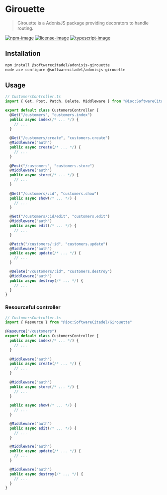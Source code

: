 # Girouette

> Girouette is a AdonisJS package providing decorators to handle routing.

[![npm-image]][npm-url] [![license-image]][license-url] [![typescript-image]][typescript-url]

## Installation

```bash
npm install @softwarecitadel/adonisjs-girouette
node ace configure @softwarecitadel/adonisjs-girouette
```

## Usage

```typescript
// CustomersController.ts
import { Get, Post, Patch, Delete, Middleware } from "@ioc:SoftwareCitadel/Girouette"

export default class CustomersController {
  @Get("/customers", "customers.index")
  public async index(/* ... */) {
    // ...
  }
  
  @Get("/customers/create", "customers.create")
  @Middleware("auth")
  public async create(/* ... */) {
    // ...
  }
  
  @Post("/customers", "customers.store")
  @Middleware("auth")
  public async store(/* ... */) {
    // ...
  }
  
  @Get("/customers/:id", "customers.show")
  public async show(/* ... */) {
    // ...
  }

  @Get("/customers/:id/edit", "customers.edit")
  @Middleware("auth")
  public async edit(/* ... */) {
    // ...
  }

  @Patch("/customers/:id", "customers.update")
  @Middleware("auth")
  public async update(/* ... */) {
    // ...
  }

  @Delete("/customers/:id", "customers.destroy")
  @Middleware("auth")
  public async destroy(/* ... */) {
    // ...
  }
}
```

### Resourceful controller

```typescript
// CustomersController.ts
import { Resource } from "@ioc:SoftwareCitadel/Girouette"

@Resource("/customers")
export default class CustomersController {
  public async index(/* ... */) {
    // ...
  }
  
  @Middleware("auth")
  public async create(/* ... */) {
    // ...
  }
  
  @Middleware("auth")
  public async store(/* ... */) {
    // ...
  }
  
  public async show(/* ... */) {
    // ...
  }

  @Middleware("auth")
  public async edit(/* ... */) {
    // ...
  }

  @Middleware("auth")
  public async update(/* ... */) {
    // ...
  }

  @Middleware("auth")
  public async destroy(/* ... */) {
    // ...
  }
}
```



[npm-image]: https://img.shields.io/npm/v/@softwarecitadel/adonisjs-girouette.svg?style=for-the-badge&logo=npm
[npm-url]: https://npmjs.org/package/@softwarecitadel/adonis-girouette "npm"

[license-image]: https://img.shields.io/npm/l/@softwarecitadel/adonisjs-girouette?color=blueviolet&style=for-the-badge
[license-url]: LICENSE.md "license"

[typescript-image]: https://img.shields.io/badge/Typescript-294E80.svg?style=for-the-badge&logo=typescript
[typescript-url]:  "typescript"
